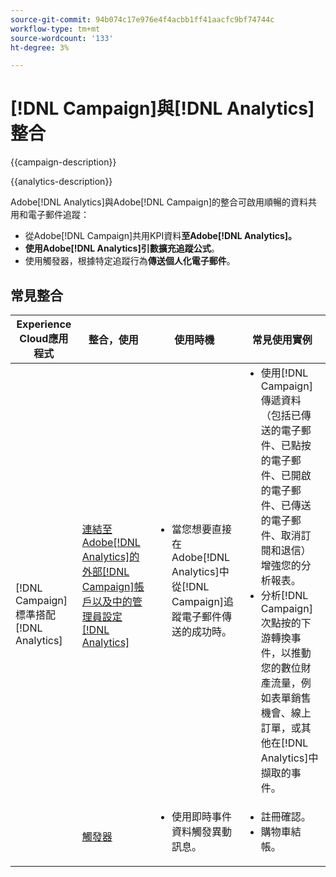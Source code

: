 ```yaml
---
source-git-commit: 94b074c17e976e4f4acbb1ff41aacfc9bf74744c
workflow-type: tm+mt
source-wordcount: '133'
ht-degree: 3%

---
```



# [!DNL Campaign]與[!DNL Analytics]整合

{{campaign-description}}

{{analytics-description}}

Adobe[!DNL Analytics]與Adobe[!DNL Campaign]的整合可啟用順暢的資料共用和電子郵件追蹤：

+ 從Adobe[!DNL Campaign]共用KPI資料&#x200B;**至Adobe[!DNL Analytics]。**
+ **使用Adobe[!DNL Analytics]引數擴充追蹤公式**。
+ 使用觸發器，根據特定追蹤行為&#x200B;**傳送個人化電子郵件**。

## 常見整合

<table>
    <thead>
        <tr>
            <th>Experience Cloud應用程式</th>
            <th>整合，使用</th>
            <th>使用時機</th>
            <th>常見使用實例</th>
        </tr>
    </thead>
     <tbody>
        <tr>
            <td rowspan="2">[!DNL Campaign] 標準搭配 [!DNL Analytics]</td>
            <td><a href="https://experienceleague.adobe.com/docs/campaign-standard-learn/tutorials/integrations/track-the-success-of-your-deliveries-in-analytics.html?lang=zh-Hant" target="_blank" rel="noreferrer">連結至Adobe[!DNL Analytics]的外部[!DNL Campaign]帳戶以及中的管理員設定 [!DNL Analytics]</a></td>
            <td>
                <ul style="margin-top: 0;">
                    <li>當您想要直接在Adobe[!DNL Analytics]中從[!DNL Campaign]追蹤電子郵件傳送的成功時。</li>
                </ul>
            </td>
            <td>
              <ul style="margin-top: 0;">
                <li>使用[!DNL Campaign]傳遞資料（包括已傳送的電子郵件、已點按的電子郵件、已開啟的電子郵件、已傳送的電子郵件、取消訂閱和退信）增強您的分析報表。</li>
                <li>分析[!DNL Campaign]次點按的下游轉換事件，以推動您的數位財產流量，例如表單銷售機會、線上訂單，或其他在[!DNL Analytics]中擷取的事件。</li>
              </ul>
            </td>
        </tr>
        <tr>
            <td><a href="../../integrations/tutorials/campaign-analytics/campaign-analytics-trigger.md" target="_blank" rel="noreferrer">觸發器</a></li>
            <td>
                <ul style="margin-top: 0;">
                    <li>使用即時事件資料觸發異動訊息。</li>
                </ul>
            </td>
            <td>
              <ul style="margin-top: 0;">
                <li>註冊確認。</li>
                <li>購物車結帳。</li>
              </ul>
            </td>
        </tr>              
    </tbody>          
</table>

